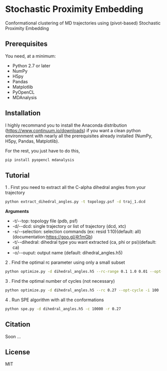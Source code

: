 # Stochastic Proximity Embedding
Conformational clustering of MD trajectories using (pivot-based) Stochastic Proximity Embedding

## Prerequisites

You need, at a minimum:

* Python 2.7 or later
* NumPy
* H5py
* Pandas
* Matplotlib
* PyOpenCL
* MDAnalysis

## Installation

I highly recommand you to install the Anaconda distribution (https://www.continuum.io/downloads) if you want a clean python environnment with nearly all the prerequisites already installed (NumPy, H5py, Pandas, Matplotlib).

For the rest, you just have to do this,
```bash
pip install pyopencl mdanalysis
```

## Tutorial

1 . First you need to extract all the C-alpha dihedral angles from your trajectory
```bash
python extract_dihedral_angles.py -t topology.psf -d traj_1.dcd
```
**Arguments**
* -t/--top: topology file (pdb, psf)
* -d/--dcd: single trajectory or list of trajectory (dcd, xtc)
* -s/--selection: selection commands (ex: resid 1:10)(default: all)(documentation:https://goo.gl/4t1mGb)
* -t/--dihedral: dihedral type you want extracted (ca, phi or psi)(default: ca)
* -o/--ouput: output name (default: dihedral_angles.h5)

2 . Find the optimal rc parameter using only a small subset
```bash
python optimize.py -d dihedral_angles.h5 --rc-range 0.1 1.0 0.01 --opt-rc -i 100
```

3 . Find the optimal number of cycles (not necessary)
```bash
python optimize.py -d dihedral_angles.h5 --rc 0.27 --opt-cycle -i 100
```

4 . Run SPE algorithm with all the conformations
```bash
python spe.py -d dihedral_angles.h5 -c 10000 -r 0.27
```

## Citation
Soon ...

## License
MIT